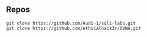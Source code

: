## Repos
``` git
git clone https://github.com/Audi-1/sqli-labs.git
git clone https://github.com/ethicalhack3r/DVWA.git

```
